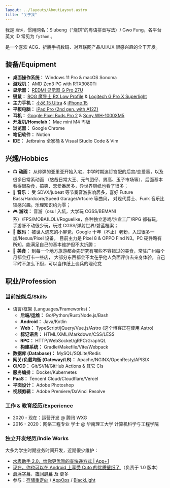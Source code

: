 ```yaml
---
layout: ../layouts/AboutLayout.astro
title: "关于我"
---
```


我是 `烧饼`，惯用网名：Siubeng（“烧饼”的粤语拼音写法）/ Gwo Fung，各平台英文 ID 常见为 `fython` 。

是一个喜欢 ACG、折腾手机数码、对互联网产品/UI/UX 很感兴趣的全干开发。

## 装备/Equipment

- **桌面操作系统：** Windows 11 Pro & macOS Sonoma
- **游戏机：** AMD Zen3 PC with RTX3080Ti
- **显示器：** [REDMI 显示器 G Pro 27U](https://www.mi.com/redmi-monitors/g-pro-27u)
- **键鼠：**
  [ROG 魔导士 RX Low Profile](https://rog.asus.com.cn/keyboards/keyboards/aura-rgb/rog-falchion-rx-low-profile/) &
  [Logitech G Pro X Superlight](https://www.logitechg.com/zh-cn/products/gaming-mice/pro-x-superlight-wireless-mouse.910-005946.html)
- **主力手机：** [小米 15 Ultra](https://www.mi.com/prod/xiaomi-15-ultra)
  & [iPhone 15](https://www.apple.com/hk/iphone-15/specs/)
- **平板电脑：** [iPad Pro (2nd gen. with A12Z)](https://support.apple.com/en-us/118452)
- **耳机：** [Google Pixel Buds Pro 2](https://store.google.com/tw/product/pixel_buds_pro_2) &
  [Sony WH-1000XM5](https://electronics.sony.com/audio/headphones/headband/p/wh1000xm5-b)
- **开发机/Homelab：** Mac mini M4 丐版
- **浏览器：** Google Chrome
- **笔记软件：** Notion
- **IDE：** Jetbrains 全家桶 & Visual Studio Code & Vim

## 兴趣/Hobbies

- 📺 **动画：** 从绯弹的亚里亚开始入宅，中学时期追钉宫配的后宫/恋爱番，以及很多日常系动画
  （悠哉日常大王、元气囝仔、男高、玉子市场等），后面基本看得很杂食，搞笑、恋爱番居多，异世界厕纸也看了很多；
- 🎼 **音乐：** 受 SDVX/jubeat 等节奏音游影响居多，喜好 Future Bass/Hardcore/Speed Garage/Artcore 等曲风，
  对现代爵士、Funk 音乐比较感兴趣。乐理知识约为零；
- 🎮 **游戏：** 音游（osu! 入坑，大学玩 CGSS/BEMANI 系）/FPS/MOBA(LOL)/Roguelike，各种独立游戏/沙盒工厂/RPG 都有玩，
  手游肝不动很少玩，玩过 CGSS/弹射世界/碧蓝档案；
- 📱 **数码：** 被世人遗忘的小屏党，Google 十年（不止）老粉，入过很多一加/Nexus/Pixel 设备，
  目前主力是 Pixel 8 & OPPO Find N3。PC 硬件略有所知，能满足自己的基本维护但不太折腾；
- 🍘 **美食：** 到每一个地方旅游都会先研究有哪些不容错过的美食，常驻广州每个月都会打卡一些店，
  大部分东西都会不太在乎他人负面评价去亲身体验，自己平时不怎么下厨，可以当作纸上谈兵的理论党

## 职业/Profession

### 当前技能点/Skills

- 语言/框架 (Languages/Frameworks)：
  - **后端/运维：** Go/Python/Rust/Node.js/Bash
  - **Android：** Java/Kotlin
  - **Web：** TypeScript/jQuery/Vue.js/Astro (这个博客正在使用 Astro)
  - **标记语言：** HTML/XML/Markdown/CSS/LESS
  - **RPC：** HTTP/WebSocket/gRPC/GraphQL
  - **构建系统：** Gradle/Makefile/Vite/Webpack
- **数据库 (Database)：** MySQL/SQLite/Redis
- **网关/负载均衡 (Gateway/LB)：** Apache/NGINX/OpenResty/APISIX
- **CI/CD：** Git/SVN/GitHub Actions & 其它 CIs
- **服务编排：** Docker/Kubernetes
- **PaaS：** Tencent Cloud/Cloudflare/Vercel
- **平面设计：** Adobe Photoshop
- **视频剪辑：** Adobe Premiere/DaVinci Resolve

### 工作 & 教育经历/Experience

- 2020 - 现在：运营开发 @ 腾讯 WXG
- 2016 - 2020：网络工程专业 学士 @ 华南理工大学 计算机科学与工程学院

### 独立开发经历/Indie Works

大多为学生时期业务时间开发，近期很少维护：

- [水表助手 2.0，给你更优雅的查快递方式 | App+1](https://sspai.com/post/34807)
- [现在，你也可以在 Android 上享受 Cuto 的优质壁纸了 ](https://sspai.com/post/35332)（负责于 1.0 版本）
- [悬浮字幕](https://github.com/danmaqua/danmaqua-android)、[夜间屏幕](https://github.com/fython/Blackbulb) 及 更多
- 参与：[存储重定向](https://play.google.com/store/apps/details?id=moe.shizuku.redirectstorage) /
  [AppOps](https://play.google.com/store/apps/details?id=rikka.appops) /
  [BlackLight](https://github.com/PaperAirplane-Dev-Team/BlackLight)
